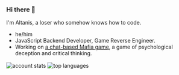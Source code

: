<!--
**CoderSudaWuda/CoderSudaWuda** is a ✨ _special_ ✨ repository because its `README.md` (this file) appears on your GitHub profile.

Here are some ideas to get you started:

- 🔭 I’m currently working on ...
- 🌱 I’m currently learning ...
- 👯 I’m looking to collaborate on ...
- 🤔 I’m looking for help with ...
- 💬 Ask me about ...
- 📫 How to reach me: ...
- 😄 Pronouns: ...
- ⚡ Fun fact: ...
-->

### Hi there 👋
I'm Altanis, a loser who somehow knows how to code.

- he/him
- JavaScript Backend Developer, Game Reverse Engineer.
- Working on [a chat-based Mafia game](https://github.com/CoderSudaWuda/mafia-backend), a game of psychological deception and critical thinking.

<img 
  align="center" 
  src="https://github-readme-stats.vercel.app/api?username=CoderSudaWuda&show_icons=true&theme=cobalt&count_private=true" 
  alt="account stats"
  />
<img 
  align="center" 
  src="https://github-readme-stats.vercel.app/api/top-langs/?username=CoderSudaWuda&layout=compact&theme=cobalt&langs_count=2" 
  alt="top languages" />
